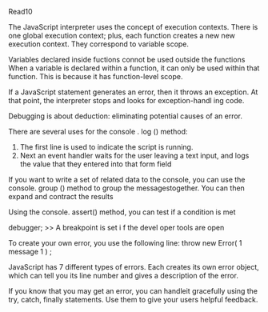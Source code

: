 Read10

The JavaScript interpreter uses the concept of execution contexts.
There is one global execution context; plus, each function creates a new
new execution context. They correspond to variable scope. 

Variables declared inside fuctions connot be used outside the functions 
When a variable is declared within a function, it can only be used within that function. This is because it has function-level scope.

If a JavaScript statement generates an error, then it throws an exception.
At that point, the interpreter stops and looks for exception-handl ing code.

Debugging is about deduction: eliminating potential causes of an error. 

There are several uses for the console . log () method:
1. The first line is used to indicate the script is running.
2. Next an event handler waits for the user leaving a text input,
and logs the value that they entered into that form field

If you want to write a set of related data to the console, you can use the console. group () method to group the messagestogether. You can then expand and contract the results

Using the console. assert() method, you can test if a condition is met

debugger; >> A breakpoint is set i f the devel oper tools are open 

To create your own error, you use the following line: throw new Error( 1
message 1 ) ;


JavaScript has 7 different types of errors. Each creates its own error object, which can tell you its line number and gives a description of the error.

If you know that you may get an error, you can handleit gracefully using the try, catch, finally statements. Use them to give your users helpful feedback. 